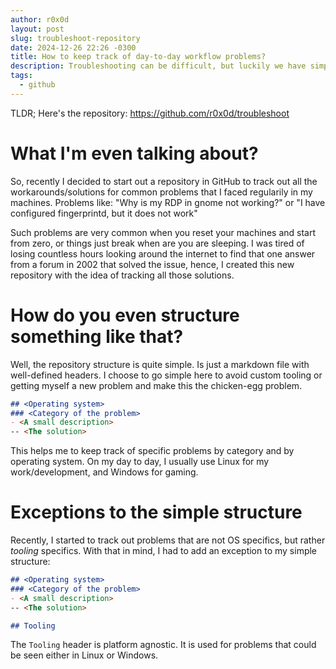 ```yaml
---
author: r0x0d
layout: post
slug: troubleshoot-repository
date: 2024-12-26 22:26 -0300
title: How to keep track of day-to-day workflow problems?
description: Troubleshooting can be difficult, but luckily we have simple ways of making it easy.
tags: 
  - github
---
```


TLDR; Here's the repository: https://github.com/r0x0d/troubleshoot

# What I'm even talking about?

So, recently I decided to start out a repository in GitHub to track out all the
workarounds/solutions for common problems that I faced regularily in my
machines. Problems like: "Why is my RDP in gnome not working?" or "I have
configured fingerprintd, but it does not work"  

Such problems are very common when you reset your machines and start from zero,
or things just break when are you are sleeping. I was tired of losing countless
hours looking around the internet to find that one answer from a forum in 2002
that solved the issue, hence, I created this new repository with the idea of
tracking all those solutions.

# How do you even structure something like that?

Well, the repository structure is quite simple. Is just a markdown file with
well-defined headers. I choose to go simple here to avoid custom tooling or
getting myself a new problem and make this the chicken-egg problem.

```markdown
## <Operating system>
### <Category of the problem>
- <A small description>
-- <The solution>
```

This helps me to keep track of specific problems by category and by operating
system. On my day to day, I usually use Linux for my work/development, and
Windows for gaming. 

# Exceptions to the simple structure

Recently, I started to track out problems that are not OS specifics, but rather
_tooling_ specifics. With that in mind, I had to add an exception to my simple
structure:

```markdown
## <Operating system>
### <Category of the problem>
- <A small description>
-- <The solution>

## Tooling
```

The `Tooling` header is platform agnostic. It is used for problems that could
be seen either in Linux or Windows.

